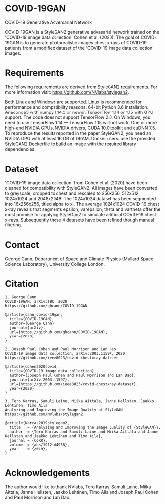 # COVID-19GAN
COVID-19 Generative Adversarial Network 

COVID-19GAN is a StyleGAN2 generative advasarial network trained on the 'COVID-19 image data collection' Cohen et al. (2020). The goal of COVID-19GAN is to generate photorealistic images chest x-rays of COVID-19 patients from a modified dataset of the 'COVID-19 image data collection' images. 

# Requirements

The following requirements are derived from StyleGAN2 requirements. For more information visit: https://github.com/NVlabs/stylegan2. 

Both Linux and Windows are supported.
Linux is recommended for performance and compatibility reasons.
64-bit Python 3.6 installation. 
Anaconda3 with numpy 1.14.3 or newer.
TensorFlow 1.14 or 1.15 with GPU support. 
The code does not support TensorFlow 2.0.
On Windows, you need to use TensorFlow 1.14 — TensorFlow 1.15 will not work.
One or more high-end NVIDIA GPUs, NVIDIA drivers, CUDA 10.0 toolkit and cuDNN 7.5. 
To reproduce the results reported in the paper StyleGAN2, you need an NVIDIA GPU with at least 16 GB of DRAM.
Docker users: use the provided StyleGAN2 Dockerfile to build an image with the required library dependencies.

# Dataset 

'COVID-19 image data collection' from Cohen et al. (2020) have been cleaned for compatibility with StyleGAN2. All images have been converted to greyscale, cropped to chest and rescaled to 256x256, 512x512, 1024x1024 and 2048x2048. The 1024x1024 dataset has been segmented into 16x256x256, titled alpha to xi. The average 1024x1024 COVID-19 chest x-ray reveals that segments epsilon, varepsilon, theta and vartheta offer the most promise for applying StyleGan2 to simulate artificial COVID-19 chest x-rays. Subsequently these 4 datasets have been refined though manual filtering.

# Contact
George Cann, Department of Space and Climate Physics (Mullard Space Science Laboratory), University College London. 

# Citation
```
1. George Cann
COVID-19GAN, arXiv:TBC, 2020
https://github.com/ghcann/COVID-19GAN
```

```
@article{cann_covid-19gan,
  title={COVID-19GAN},
  author={George Cann},
  journal={arXiv},
  url={https://github.com/ghcann/COVID-19GAN},
  year={2020}
}
```

```
2. Joseph Paul Cohen and Paul Morrison and Lan Dao
COVID-19 image data collection, arXiv:2003.11597, 2020
https://github.com/ieee8023/covid-chestxray-dataset
```
```
@article{cohen2020covid,
  title={COVID-19 image data collection},
  author={Joseph Paul Cohen and Paul Morrison and Lan Dao},
  journal={arXiv 2003.11597},
  url={https://github.com/ieee8023/covid-chestxray-dataset},
  year={2020}
}
```

```
3. Tero Karras, Samuli Laine, Miika Aittala, Janne Hellsten, Jaakko Lehtinen, Timo Aila
Analyzing and Improving the Image Quality of StyleGAN
https://github.com/NVlabs/stylegan2
```

```
@article{Karras2019stylegan2,
  title   = {Analyzing and Improving the Image Quality of {StyleGAN}},
  author  = {Tero Karras and Samuli Laine and Miika Aittala and Janne Hellsten and Jaakko Lehtinen and Timo Aila},
  journal = {CoRR},
  volume  = {abs/1912.04958},
  year    = {2019},
}
```

# Acknowledgements

The author would like to thank NVlabs, Tero Karras, Samuli Laine, Miika Aittala, Janne Hellsten, Jaakko Lehtinen, Timo Aila and Joseph Paul Cohen and Paul Morrison and Lan Dao. 
